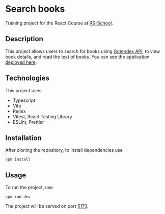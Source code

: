 # Search books

Training project for the React Course at [RS-School](https://rs.school/). 

## Description
This project allows users to search for books using [Gutendex API](https://gutendex.com/), to view book details, and read the text of books.
You can see the application [deployed here](https://book-search-rss-react-2024q3.vercel.app/).

## Technologies
This project uses: 
* Typescript
* Vite
* Remix
* Vitest, React Testing Library
* ESLint, Prettier

## Installation
After cloning the repository, to install dependencies use
```
npm install
```
## Usage
To run the project, use
```
npm run dev
```
The project will be served on port [5173](http://localhost:5173/).
